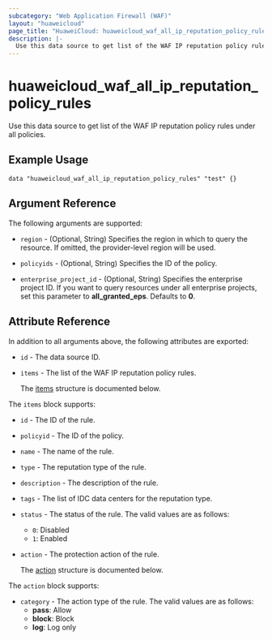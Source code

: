 ```yaml
---
subcategory: "Web Application Firewall (WAF)"
layout: "huaweicloud"
page_title: "HuaweiCloud: huaweicloud_waf_all_ip_reputation_policy_rules"
description: |-
  Use this data source to get list of the WAF IP reputation policy rules under all policies.
---
```


# huaweicloud_waf_all_ip_reputation_policy_rules

Use this data source to get list of the WAF IP reputation policy rules under all policies.

## Example Usage

```hcl
data "huaweicloud_waf_all_ip_reputation_policy_rules" "test" {}
```

## Argument Reference

The following arguments are supported:

* `region` - (Optional, String) Specifies the region in which to query the resource.
  If omitted, the provider-level region will be used.

* `policyids` - (Optional, String) Specifies the ID of the policy.

* `enterprise_project_id` - (Optional, String) Specifies the enterprise project ID.
  If you want to query resources under all enterprise projects, set this parameter to **all_granted_eps**.
  Defaults to **0**.

## Attribute Reference

In addition to all arguments above, the following attributes are exported:

* `id` - The data source ID.

* `items` - The list of the WAF IP reputation policy rules.

  The [items](#items_struct) structure is documented below.

<a name="items_struct"></a>
The `items` block supports:

* `id` - The ID of the rule.

* `policyid` - The ID of the policy.

* `name` - The name of the rule.

* `type` - The reputation type of the rule.

* `description` - The description of the rule.

* `tags` - The list of IDC data centers for the reputation type.

* `status` - The status of the rule.
  The valid values are as follows:
  + `0`: Disabled
  + `1`: Enabled

* `action` - The protection action of the rule.

  The [action](#action_struct) structure is documented below.

<a name="action_struct"></a>
The `action` block supports:

* `category` - The action type of the rule.
  The valid values are as follows:
  + **pass**: Allow
  + **block**: Block
  + **log**: Log only
